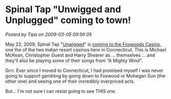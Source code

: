 # Spinal Tap "Unwigged and Unplugged" coming to town!

*Posted by Tipa on 2009-03-05 09:56:05*

May 22, 2009, Spinal Tap "[Unwigged](http://www.unwigged.com/)" is [coming to the Foxwoods Casino](http://tinyurl.com/d5js4t), one the of the two Indian resort casinos here in Connecticut. This is Michael McKean, Christopher Guest and Harry Shearer as ... themselves ... and they'll also be playing some of their songs from "A Mighty Wind".

Grrr. Ever since I moved to Connecticut, I had promised myself I was never going to support gambling by going down to Foxwood or Mohegan Sun (the other one) and seeing one of their incredibly overpriced acts.

But... I'm not sure I can resist going to see THIS one.

